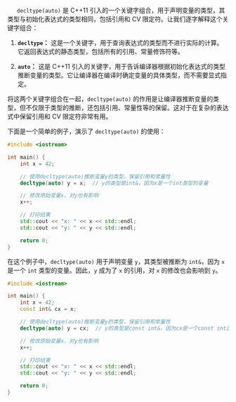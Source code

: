 `   decltype(auto)` 是 C++11 引入的一个关键字组合，用于声明变量的类型，其类型与初始化表达式的类型相同，包括引用和 CV 限定符。让我们逐字解释这个关键字组合：

1. **`decltype`：** 这是一个关键字，用于查询表达式的类型而不进行实际的计算。它返回表达式的静态类型，包括所有的引用、常量修饰符等。
    
2. **`auto`：** 这是 C++11 引入的关键字，用于告诉编译器根据初始化表达式的类型推断变量的类型。它让编译器在编译时确定变量的具体类型，而不需要显式指定。
    

将这两个关键字组合在一起，`decltype(auto)` 的作用是让编译器推断变量的类型，但不仅限于类型的推断，还包括引用、常量性等的保留。这对于在复杂的表达式中保留引用和 CV 限定符非常有用。

下面是一个简单的例子，演示了 `decltype(auto)` 的使用：
```c++
#include <iostream>

int main() {
    int x = 42;

    // 使用decltype(auto)推断变量y的类型，保留引用和常量性
    decltype(auto) y = x;  // y的类型是int&，因为x是一个int类型的变量

    // 修改原始变量x，对y也有影响
    x++;

    // 打印结果
    std::cout << "x: " << x << std::endl;
    std::cout << "y: " << y << std::endl;

    return 0;
}

```

在这个例子中，`decltype(auto)` 用于声明变量 `y`，其类型被推断为 `int&`，因为 `x` 是一个 `int` 类型的变量。因此，`y` 成为了 `x` 的引用，对 `x` 的修改也会影响到 `y`。

```c++
#include <iostream>

int main() {
    int x = 42;
    const int& cx = x;

    // 使用decltype(auto)推断变量y的类型，保留引用和常量性
    decltype(auto) y = cx;  // y的类型是const int&，因为cx是一个const int类型的引用

    // 修改原始变量x，对y也有影响
    x++;

    // 打印结果
    std::cout << "x: " << x << std::endl;
    std::cout << "y: " << y << std::endl;

    return 0;
}

```